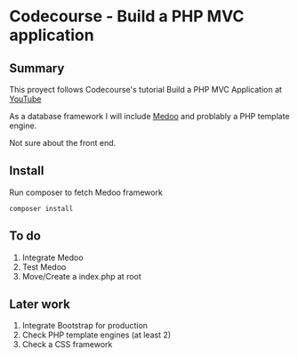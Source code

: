 Codecourse - Build a PHP MVC application
=======

## Summary

This proyect follows Codecourse's tutorial Build a PHP MVC Application at [YouTube](https://www.youtube.com/watch?v=OsCTzGASImQ&list=PLfdtiltiRHWGXVHXX09fxXDi-DqInchFD)

As a database framework I will include [Medoo](https://medoo.in/) and problably a PHP template engine.

Not sure about the front end.

## Install

Run composer to fetch Medoo framework

    composer install

## To do
1. Integrate Medoo
2. Test Medoo
3. Move/Create a index.php at root

## Later work
1. Integrate Bootstrap for production
2. Check PHP template engines (at least 2)
3. Check a CSS framework
